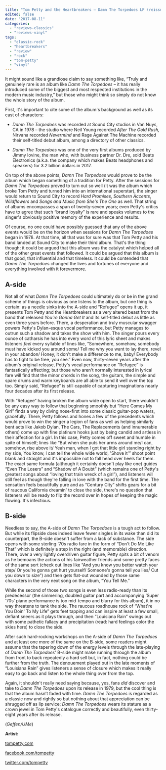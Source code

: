 ```yaml
---
title: "Tom Petty and the Heartbreakers – Damn The Torpedoes LP (reissue)"
edited: false
date: "2017-08-11"
categories:
  - "reviews-classics"
  - "reviews-vinyl"
tags:
  - "classic-rock"
  - "heartbreakers"
  - "review"
  - "rock"
  - "tom-petty"
  - "vinyl"
---
```


It might sound like a grandiose claim to say something like, “Truly and genuinely rare is an album like _Damn The Torpedoes_ – it has really introduced some of the biggest and most respected institutions in the modern music industry,” but those who might think so simply do not know the whole story of the album.

First, it's important to cite some of the album's background as well as its cast of characters:

- _Damn The Torpedoes_ was recorded at Sound City studios in Van Nuys, CA in 1978 – the studio where Neil Young recorded _After The Gold Rush,_ Nirvana recorded _Nevermind_ and Rage Against The Machine recorded their self-titled debut album, among a directory of other classics.

- _Damn The Torpedoes_ was one of the very first albums produced by Jimmy Iovine, the man who, with business partner Dr. Dre, sold Beats Electronics (a.k.a. the company which makes Beats headphones and speakers) for 3.2 billion dollars in 2017.

On top of the above points, _Damn The Torpedoes_ would prove to be the album which began something of a tradition for Petty. After the sessions for _Damn The Torpedoes_ proved to turn out so well (it was the album which broke Tom Petty and turned him into an international superstar), the singer would return to Sound City to record _Hard Promises_, _Southern Accents_, _Wildflowers_ and _Songs and Music from She's The One_ as well. That string of albums encompasses a span of twenty-seven years; even Petty's critics have to agree that such “brand loyalty” is rare and speaks volumes to the singer's obviously positive memory of the experience and results.

Of course, no one could have possibly guessed that any of the above events would be on the horizon when sessions for _Damn The Torpedoes_ began in 1978. At that time, all that was for sure was that Tom Petty and his band landed at Sound City to make their third album. That's the thing though; it could be argued that this album was the catalyst which helped all of the other great events that followed. It could be argued that this album is that good, that influential and that timeless. It could be contended that _Damn The Torpedoes_ changed the lives and fortunes of everyone and everything involved with it forevermore.

## A-side

Not all of what _Damn The Torpedoes_ could ultimately do or be in the grand scheme of things is obvious as one listens to the album, but one thing is certain: as a needle sinks into the A-side and “Refugee” opens it up, it presents Tom Petty and the Heartbreakers as a very altered beast from the band that released _You're Gonna Get It_ and its self-titled debut as little as even three years before. There, a desperation and truly muscular swagger powers Petty's Dylan-esque vocal performance, but Petty manages to outrun such a shadow and takes the show with him. The singer pours every ounce of catharsis he has into every word of this lyric sheet and makes listeners _feel_ every syllable of lines like, ”Somewhere, somehow, somebody must have kicked you around some/ Tell me why you want to lay there, revel in your abandon/ Honey, it don't make a difference to me, baby/ Everybody has to fight to be free, you see.” Even now, thirty-seven years after the album's original release, Petty's vocal performance on “Refugee” is fantastically affecting; but those who aren't normally interested in lyrical fare will find that the minor chords in the song, the guitars, the simple and spare drums and warm keyboards are all able to send it well over the top too. Simply said, “Refugee” is still capable of capturing imaginations nearly four decades after its first release.

With “Refugee” having broken the album wide open to start, there wouldn't be any easy way to follow that beginning smoothly but “Here Comes My Girl” finds a way by diving nose-first into some classic guitar-pop waters, gracefully. There, Petty follows and hones a few of the precedents which would prove to win the singer a legion of fans as well as helping similarly bent acts like Jakob Dylan, The Cars, The Replacements (and innumerable others) come up with fine platinum hooks just by being candid and artless in their affection for a girl. In this case, Petty comes off sweet and humble in spite of himself; lines like “But when she puts her arms around me/I can, somehow, rise above it/ Yeah man, when I got that little girl standing right by my side, You know, I can tell the whole wide world, 'Shove it'” shoot point blank and straight and it's impossible not to fall head over heels for them. The exact same formula (although it certainly doesn't play like one) guides “Even The Losers” and “Shadow of A Doubt” (which remains one of Petty's greatest songs about “loving that train wreck of a girl”), and listeners will still feel as though they're falling in love with the band for the first time. The sensation feels beautifully pure and as “Century City” shifts gears for a bit of raucous California dreamin' to close the side, there's no question that listeners will be ready to flip the record over in hopes of keeping the magic flowing. It's infectious.

## B-side

Needless to say, the A-side of _Damn The Torpedoes_ is a tough act to follow. But while its flipside does indeed leave fewer singles in its wake than did its counterpart, the B-side doesn't suffer from a lack of substance. The side opens with some sterling ‘70s radio fare in the form of “Don't Do Me Like That” which is definitely a step in the right (and memorable) direction. There, over a very lightly overdriven guitar figure, Petty spits a bit of venom as he bemoans the actions of his fairweather friends and some pretty faces of the same sort (check out lines like “And you know you better watch your step/ Or you're gonna get hurt yourself/ Someone's gonna tell you lies/ Cut you down to size”) and then gets flat-out wounded by those same characters in the very next song on the album, “You Tell Me.”

While the second of those two songs is even less radio-ready than its predecessor (the simmering, doubled guitar part and accompanying ‘Super ‘70s’ piano performance is too mid-tempo and blurry for this album), it in no way threatens to tank the side. The raucous roadhouse rock of “What're You Doin' To My Life” gets feet tapping and can inspire at least a few small, defiant sneers as it plays through, and then “Louisiana Rain” swings out with some pathetic fallacy and precipitation (read: hard feelings color the skies here) to close the side.

After such hard-rocking workshops on the A-side of _Damn The Torpedoes_ and at least one more of the same on the B-side, some readers might assume that the tapering down of the energy levels through the late-playing of _Damn The Torpedoes_' B-side might make running through the album from front to back repeatedly a hard sell but, in fact, nothing could be further from the truth. The denouement played out in the late moments of “Louisiana Rain” gives listeners a sense of closure which makes it really easy to go back and listen to the whole thing over from the top.

Again, it shouldn't really need saying because, yes, fans _did_ discover and take to _Damn The Torpedoes_ upon its release in 1979, but the cool thing is that the album hasn’t faded with time. _Damn The Torpedoes_ is regarded as a classic now and rightly so but nothing about that appreciation can be shrugged off as lip service; _Damn The Torpedoes_ wears its stature as a crown jewel in Tom Petty's catalogue correctly and beautifully, even thirty-eight years after its release.

(_Geffen/UMe_)

**Artist:**

[tompetty.com](http://www.tompetty.com/40?ref=https://www.google.ca/)

[facebook.com/tompetty](https://www.facebook.com/tompetty/)

[twitter.com/tompetty](https://twitter.com/tompetty)
